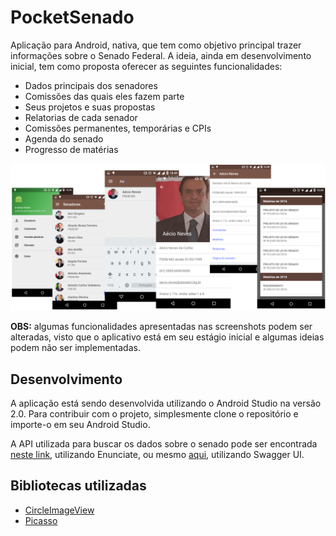 # PocketSenado
Aplicação para Android, nativa, que tem como objetivo principal trazer informações sobre o Senado Federal. A ideia, ainda em desenvolvimento inicial, tem como proposta oferecer as seguintes funcionalidades:

- Dados principais dos senadores
- Comissões das quais eles fazem parte
- Seus projetos e suas propostas
- Relatorias de cada senador
- Comissões permanentes, temporárias e CPIs
- Agenda do senado
- Progresso de matérias

![](https://raw.githubusercontent.com/somewild1/PocketSenado/master/screenshots/prints.png)

**OBS:** algumas funcionalidades apresentadas nas screenshots podem ser alteradas, visto que o aplicativo está em seu estágio inicial e algumas ideias podem não ser implementadas.

## Desenvolvimento
A aplicação está sendo desenvolvida utilizando o Android Studio na versão 2.0. Para contribuir com o projeto, simplesmente clone o repositório e importe-o em seu Android Studio.

A API utilizada para buscar os dados sobre o senado pode ser encontrada [neste link](http://legis.senado.gov.br/dadosabertos/docs/resources.html), utilizando Enunciate, ou mesmo [aqui](http://legis.senado.gov.br/dadosabertos/docs/ui/index.html), utilizando Swagger UI.

## Bibliotecas utilizadas
- [CircleImageView](https://github.com/hdodenhof/CircleImageView)
- [Picasso](http://square.github.io/picasso/)
